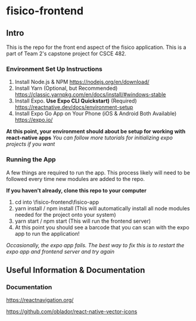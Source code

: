 # fisico-frontend
## Intro
This is the repo for the front end aspect of the fisico application. 
This is a part of Team 2's capstone project for CSCE 482.
### Environment Set Up Instructions
1. Install Node.js & NPM https://nodejs.org/en/download/
2. Install Yarn (Optional, but Recommended) https://classic.yarnpkg.com/en/docs/install/#windows-stable
3. Install Expo. **Use Expo CLI Quickstart)** (Required) https://reactnative.dev/docs/environment-setup
4. Install Expo Go App on Your Phone (iOS & Android Both Available) https://expo.io/

**At this point, your environment should about be setup for working with react-native apps**
*You can follow more tutorials for initializing expo projects if you want*

### Running the App
A few things are required to run the app. This process likely will need to be followed
every time new modules are added to the repo. 

**If you haven't already, clone this repo to your computer**
1. cd into <Some Path>\fisico-frontend\fisico-app
2. yarn install / npm install (This will automatically install all node modules needed for the project onto your system)
3. yarn start / npm start (This will run the frontend server)
4. At this point you should see a barcode that you can scan with the expo app to run the application!

*Occasionally, the expo app fails. The best way to fix this is to restart the expo app and frontend server and try again*

## Useful Information & Documentation

### Documentation
https://reactnavigation.org/

https://github.com/oblador/react-native-vector-icons
